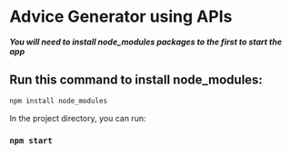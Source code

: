 # Advice Generator using APIs

***You will need to install node_modules packages to the first to start the app***

## Run this command to install node_modules:
```bash
npm install node_modules
```


In the project directory, you can run:

### `npm start`

